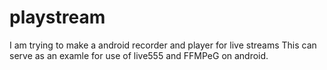 playstream
==========
I am trying to make a android recorder and player for live streams
This can serve as an examle for use of live555 and FFMPeG on android.
